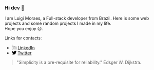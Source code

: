 ### Hi dev 👋

I am Luigi Moraes, a Full-stack developer from Brazil. Here is some web projects and some random projects I made in my life.</br>
Hope you enjoy :smiley:.

Links for contacts:</br>
* <img src="./media/linkedin.svg" width="15" alt="LinkedIn Icon" />  [LinkedIn](https://www.linkedin.com/santos-luigi-moraes) </br>
* <img src="./media/twitter.svg" width="15" alt="Twitter Icon" />  [Twitter](https://twitter.com/luigimoraes2)

> "Simplicity is a pre-requisite for reliability."
> Edsger W. Dijkstra.

